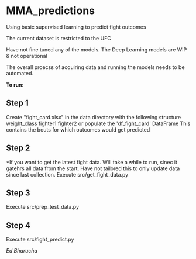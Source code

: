 # MMA_predictions
Using basic supervised learning to predict fight outcomes

The current dataset is restricted to the UFC

Have not fine tuned any of the models.
The Deep Learning models are WIP & not operational

The overall proecss of acquiring data and running the models needs to be automated.  

<b>To run:</b>

## Step 1
Create "fight_card.xlsx" in the data directory with the following structure
weight_class      fighter1    fighter2
or populate the 'df_fight_card' DataFrame
This contains the bouts for which outcomes would get predicted

## Step 2
*If you want to get the latest fight data. 
Will take a while to run, sinec it gatehrs all data from the start.  Have not tailored this to only update data since last collection.
Execute src/get_fight_data.py  

## Step 3
Execute src/prep_test_data.py

## Step 4
Execute src/fight_predict.py

<i>Ed Bharucha</i> 